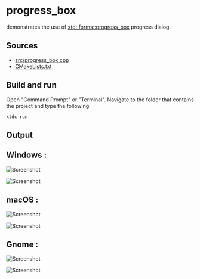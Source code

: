 # progress_box

demonstrates the use of [xtd::forms::progress_box](https://gammasoft71.github.io/xtd/reference_guides/latest/classxtd_1_1forms_1_1progress__box.html)  progress dialog.

## Sources

* [src/progress_box.cpp](src/progress_box.cpp)
* [CMakeLists.txt](CMakeLists.txt)

## Build and run

Open "Command Prompt" or "Terminal". Navigate to the folder that contains the project and type the following:

```shell
xtdc run
```

## Output

## Windows :

![Screenshot](../../../../docs/pictures/examples/progress_dialog_w.png)

![Screenshot](../../../../docs/pictures/examples/progress_dialog_wd.png)

## macOS :

![Screenshot](../../../../docs/pictures/examples/progress_dialog_m.png)

![Screenshot](../../../../docs/pictures/examples/progress_dialog_md.png)

## Gnome :

![Screenshot](../../../../docs/pictures/examples/progress_dialog_g.png)

![Screenshot](../../../../docs/pictures/examples/progress_dialog_gd.png)
